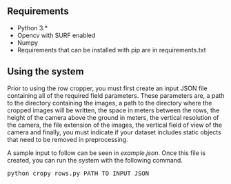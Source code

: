 ## Requirements ##
  * Python 3.*
  * Opencv with SURF enabled
  * Numpy
  * Requirements that can be installed with pip are in requirements.txt

## Using the system ##

Prior to using the row cropper, you must first create an input JSON file containing all of the
required field parameters.  These parameters are, a path to the directory containing the images,
a path to the directory where the cropped images will be written, the space in meters between the rows,
the height of the camera above the ground in meters,
the vertical resolution of the camera, the file extension of the images,
the vertical field of view of the camera and finally,
you must indicate if your dataset includes static objects that need to be removed in preprocessing.

A sample input to follow can be seen in _example.json_. Once this file is created,
you can run the system with the following command.

<pre>
python cropy_rows.py PATH_TO_INPUT_JSON
</pre>

